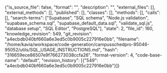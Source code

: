 {"is_source_file": false, "format": "", "description": "", "external_files": [], "external_methods": [], "published": [], "classes": [], "methods": [], "calls": [], "search-terms": ["Supabase", "SQL schema", "Node.js validation", "supabase_schema.sql", "supabase_default_data.sql", "validate_sql.js", "database setup", "SQL Editor", "PostgreSQL"], "state": 2, "file_id": 160, "knowledge_revision": 549, "git_revision": "a4ecbdb040bf660a6e3ed5c0b9005c227916e0bb", "filename": "/home/kavia/workspace/code-generation/campusschedpro-95046-95052/utils/SQL_USAGE_INSTRUCTIONS.md", "hash": "316659ece86507e9f766273038ccfa26", "format-version": 4, "code-base-name": "default", "revision_history": [{"549": "a4ecbdb040bf660a6e3ed5c0b9005c227916e0bb"}]}